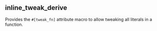 ## inline_tweak_derive

Provides the `#[tweak_fn]` attribute macro to allow tweaking all literals in a function.